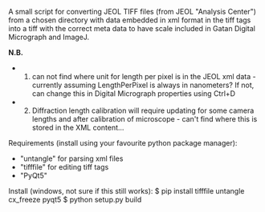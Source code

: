 A small script for converting JEOL TIFF files (from JEOL "Analysis Center") from a chosen directory with data embedded in xml format  in the tiff tags into a tiff with the correct meta data to have scale included in Gatan Digital Micrograph and ImageJ.

<b>N.B.</b>
 - 1. can not find where unit for length per pixel is in the JEOL xml data -
    currently assuming LengthPerPixel is always in nanometers? If not, can
    change this in Digital Micrograph properties using Ctrl+D
 - 2. Diffraction length calibration will require updating for some camera
    lengths and after calibration of microscope - can't find where this is
    stored in the XML content...

Requirements (install using your favourite python package manager):
 - "untangle" for parsing xml files
 - "tifffile" for editing tiff tags
 - "PyQt5"



Install (windows, not sure if this still works):
 $ pip install tifffile untangle cx_freeze pyqt5
 $ python setup.py build
